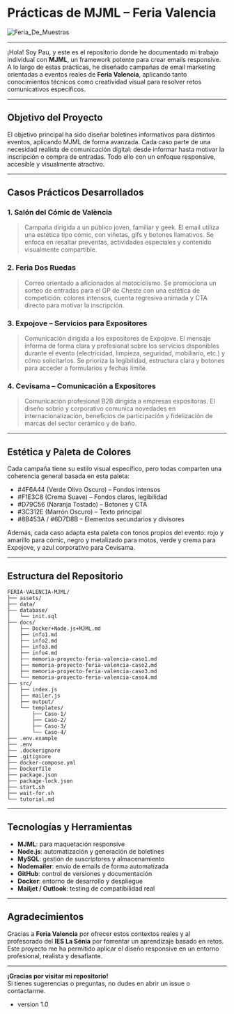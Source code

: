 # Prácticas de MJML – Feria Valencia

![Feria_De_Muestras](https://cdn1.valenciaciudaddelrunning.com/wp-content/uploads/2023/07/foto-principal-scaled.jpg)

---

¡Hola! Soy Pau, y este es el repositorio donde he documentado mi trabajo individual con **MJML**, un framework potente para crear emails responsive. A lo largo de estas prácticas, he diseñado campañas de email marketing orientadas a eventos reales de **Feria Valencia**, aplicando tanto conocimientos técnicos como creatividad visual para resolver retos comunicativos específicos.

---

## Objetivo del Proyecto

El objetivo principal ha sido diseñar boletines informativos para distintos eventos, aplicando MJML de forma avanzada. Cada caso parte de una necesidad realista de comunicación digital: desde informar hasta motivar la inscripción o compra de entradas. Todo ello con un enfoque responsive, accesible y visualmente atractivo.

---

## Casos Prácticos Desarrollados

### 1. Salón del Cómic de València
> Campaña dirigida a un público joven, familiar y geek. El email utiliza una estética tipo cómic, con viñetas, gifs y botones llamativos. Se enfoca en resaltar preventas, actividades especiales y contenido visualmente compartible.

### 2. Feria Dos Ruedas
> Correo orientado a aficionados al motociclismo. Se promociona un sorteo de entradas para el GP de Cheste con una estética de competición: colores intensos, cuenta regresiva animada y CTA directo para motivar la inscripción.

### 3. Expojove – Servicios para Expositores
> Comunicación dirigida a los expositores de Expojove. El mensaje informa de forma clara y profesional sobre los servicios disponibles durante el evento (electricidad, limpieza, seguridad, mobiliario, etc.) y cómo solicitarlos. Se prioriza la legibilidad, estructura clara y botones para acceder a formularios y fechas límite.

### 4. Cevisama – Comunicación a Expositores
> Comunicación profesional B2B dirigida a empresas expositoras. El diseño sobrio y corporativo comunica novedades en internacionalización, beneficios de participación y fidelización de marcas del sector cerámico y de baño.

---

## Estética y Paleta de Colores

Cada campaña tiene su estilo visual específico, pero todas comparten una coherencia general basada en esta paleta:

- #4F6A44 (Verde Olivo Oscuro) – Fondos intensos  
- #F1E3C8 (Crema Suave) – Fondos claros, legibilidad  
- #D79C56 (Naranja Tostado) – Botones y CTA  
- #3C312E (Marrón Oscuro) – Texto principal  
- #8B453A / #6D7D8B – Elementos secundarios y divisores  

Además, cada caso adapta esta paleta con tonos propios del evento: rojo y amarillo para cómic, negro y metalizado para motos, verde y crema para Expojove, y azul corporativo para Cevisama.

---

## Estructura del Repositorio

```plaintext
FERIA-VALENCIA-MJML/
├── assets/
├── data/
├── database/
│   └── init.sql
├── docs/
│   ├── Docker+Node.js+MJML.md
│   ├── info1.md
│   ├── info2.md
│   ├── info3.md
│   ├── info4.md
│   ├── memoria-proyecto-feria-valencia-caso1.md
│   ├── memoria-proyecto-feria-valencia-caso2.md
│   ├── memoria-proyecto-feria-valencia-caso3.md
│   └── memoria-proyecto-feria-valencia-caso4.md
├── src/
│   ├── index.js
│   ├── mailer.js
│   ├── output/
│   └── templates/
│       ├── Caso-1/
│       ├── Caso-2/
│       ├── Caso-3/
│       └── Caso-4/
├── .env.example
├── .env
├── .dockerignore
├── .gitignore
├── docker-compose.yml
├── Dockerfile
├── package.json
├── package-lock.json
├── start.sh
├── wait-for.sh
└── tutorial.md
```

---

## Tecnologías y Herramientas

- **MJML**: para maquetación responsive  
- **Node.js**: automatización y generación de boletines  
- **MySQL**: gestión de suscriptores y almacenamiento  
- **Nodemailer**: envío de emails de forma automatizada  
- **GitHub**: control de versiones y documentación  
- **Docker**: entorno de desarrollo y despliegue  
- **Mailjet / Outlook**: testing de compatibilidad real  

---

## Agradecimientos

Gracias a **Feria Valencia** por ofrecer estos contextos reales y al profesorado del **IES La Sénia** por fomentar un aprendizaje basado en retos.  
Este proyecto me ha permitido aplicar el diseño responsive en un entorno profesional, realista y desafiante.

---

**¡Gracias por visitar mi repositorio!**  
Si tienes sugerencias o preguntas, no dudes en abrir un issue o contactarme.

- version 1.0